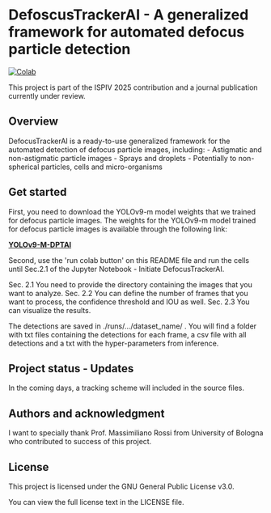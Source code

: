 # DefoscusTrackerAI - A generalized framework for automated defocus particle detection

[![Colab](https://colab.research.google.com/assets/colab-badge.svg)](https://colab.research.google.com/github/gnclctnh/defocustrackerAI-notebooks/blob/main/DefocusTrackerAI_Ready2Use.ipynb)

This project is part of the ISPIV 2025 contribution and a journal publication currently under review.

## Overview

DefocusTrackerAI is a ready-to-use generalized framework for the automated detection of defocus particle images, including:
    - Astigmatic and non-astigmatic particle images
    - Sprays and droplets
    - Potentially to non-spherical particles, cells and micro-organisms

## Get started 

First, you need to download the YOLOv9-m model weights that we trained for defocus particle images. The weights for the YOLOv9-m model trained for defocus particle images is available through the following link:

[**YOLOv9-M-DPTAI**](https://scholar.tecnico.ulisboa.pt/records/AwQ5NDVtf9LiHl1SCDlXQfQtqS4e6Umo7-CQ)

Second, use the 'run colab button' on this README file and run the cells until Sec.2.1 of the Jupyter Notebook - Initiate DefocusTrackerAI. 

Sec. 2.1 You need to provide the directory containing the images that you want to analyze.
Sec. 2.2 You can define the number of frames that you want to process, the confidence threshold and IOU as well.
Sec. 2.3 You can visualize the results.

The detections are saved in ./runs/.../dataset_name/ . You will find a folder with txt files containing the detections for each frame, a csv file
with all detections and a txt with the hyper-parameters from inference.

## Project status - Updates

In the coming days, a tracking scheme will included in the source files. 

## Authors and acknowledgment
I want to specially thank Prof. Massimiliano Rossi from University of Bologna who contributed to success of this project. 

## License

This project is licensed under the GNU General Public License v3.0.

You can view the full license text in the LICENSE file.



